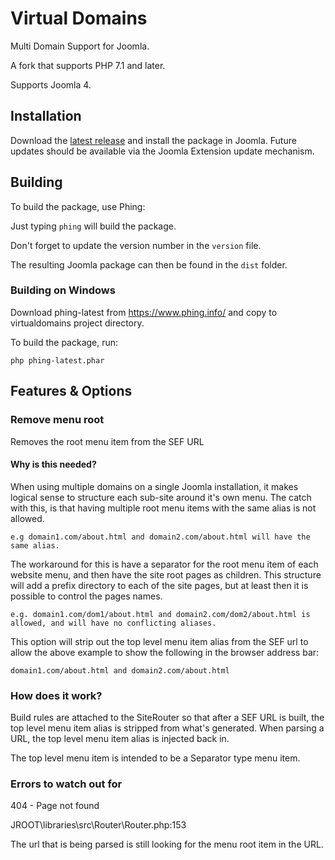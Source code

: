 # Virtual Domains

Multi Domain Support for Joomla.

A fork that supports PHP 7.1 and later.

Supports Joomla 4.

## Installation

Download the [latest release](https://github.com/smehrbrodt/virtualdomains/releases/latest) and install the package in Joomla.
Future updates should be available via the Joomla Extension update mechanism.

## Building

To build the package, use Phing:

Just typing `phing` will build the package.

Don't forget to update the version number in the `version` file.

The resulting Joomla package can then be found in the `dist` folder.

### Building on Windows

Download phing-latest from https://www.phing.info/ and copy to virtualdomains project directory.

To build the package, run:

```
php phing-latest.phar
```

## Features & Options

### Remove menu root

Removes the root menu item from the SEF URL

#### Why is this needed?

When using multiple domains on a single Joomla installation, it makes logical sense to structure each sub-site around it's own menu.  The catch with this, is that having multiple root menu items with the same alias is not allowed.  

```
e.g domain1.com/about.html and domain2.com/about.html will have the same alias. 
``` 

The workaround for this is have a separator for the root menu item of each website menu, and then have the site root pages as children.  This structure will add a prefix directory to each of the site pages, but at least then it is possible to control the pages names.

```
e.g. domain1.com/dom1/about.html and domain2.com/dom2/about.html is allowed, and will have no conflicting aliases.
```

This option will strip out the top level menu item alias from the SEF url to allow the above example to show the following in the browser address bar:

```
domain1.com/about.html and domain2.com/about.html
```

### How does it work?

Build rules are attached to the SiteRouter so that after a SEF URL is built, the top level menu item alias is stripped from what's generated.  When parsing a URL, the top level menu item alias is injected back in.

The top level menu item is intended to be a Separator type menu item.

### Errors to watch out for

404 - Page not found

JROOT\libraries\src\Router\Router.php:153

The url that is being parsed is still looking for the menu root item in the URL.